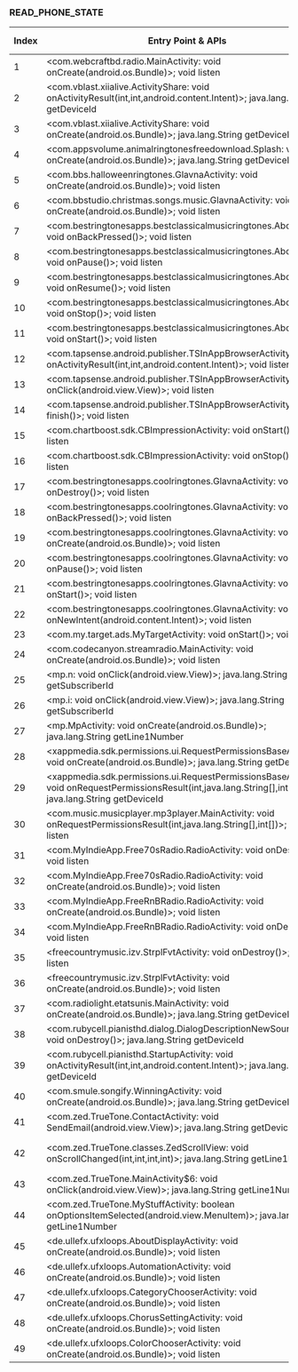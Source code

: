 ### READ_PHONE_STATE
| Index | Entry Point & APIs | Screen shot | Resource id | Label |
| ------------- | ------------- | ------------- |-------------|-------------|
| 1 | <com.webcraftbd.radio.MainActivity: void onCreate(android.os.Bundle)>; void listen | ![](D:\COSMOS\output\py\Play_win8\Music_Audio\com.alicia.rihannamp3\com.webcraftbd.radio.MainActivity.png) |  | |
| 2 | <com.vblast.xiialive.ActivityShare: void onActivityResult(int,int,android.content.Intent)>; java.lang.String getDeviceId | ![](D:\COSMOS\output\py\Play_win8\Music_Audio\com.android.DroidLiveLite\com.vblast.xiialive.ActivityShare.png) |  | |
| 3 | <com.vblast.xiialive.ActivityShare: void onCreate(android.os.Bundle)>; java.lang.String getDeviceId | ![](D:\COSMOS\output\py\Play_win8\Music_Audio\com.android.DroidLiveLite\com.vblast.xiialive.ActivityShare.png) |  | |
| 4 | <com.appsvolume.animalringtonesfreedownload.Splash: void onCreate(android.os.Bundle)>; java.lang.String getDeviceId | ![](D:\COSMOS\output\py\Play_win8\Music_Audio\com.appsvolume.animalringtonesfreedownload\com.appsvolume.animalringtonesfreedownload.Splash.png) |  | |
| 5 | <com.bbs.halloweenringtones.GlavnaActivity: void onCreate(android.os.Bundle)>; void listen | ![](D:\COSMOS\output\py\Play_win8\Music_Audio\com.bbs.halloweenringtones\com.bbs.halloweenringtones.GlavnaActivity.png) |  | |
| 6 | <com.bbstudio.christmas.songs.music.GlavnaActivity: void onCreate(android.os.Bundle)>; void listen | ![](D:\COSMOS\output\py\Play_win8\Music_Audio\com.bbstudio.christmas.songs.music\com.bbstudio.christmas.songs.music.GlavnaActivity.png) |  | |
| 7 | <com.bestringtonesapps.bestclassicalmusicringtones.AboutApp: void onBackPressed()>; void listen | ![](D:\COSMOS\output\py\Play_win8\Music_Audio\com.bestringtonesapps.bestclassicalmusicringtones\com.bestringtonesapps.bestclassicalmusicringtones.AboutApp.png) |  | |
| 8 | <com.bestringtonesapps.bestclassicalmusicringtones.AboutApp: void onPause()>; void listen | ![](D:\COSMOS\output\py\Play_win8\Music_Audio\com.bestringtonesapps.bestclassicalmusicringtones\com.bestringtonesapps.bestclassicalmusicringtones.AboutApp.png) |  | |
| 9 | <com.bestringtonesapps.bestclassicalmusicringtones.AboutApp: void onResume()>; void listen | ![](D:\COSMOS\output\py\Play_win8\Music_Audio\com.bestringtonesapps.bestclassicalmusicringtones\com.bestringtonesapps.bestclassicalmusicringtones.AboutApp.png) |  | |
| 10 | <com.bestringtonesapps.bestclassicalmusicringtones.AboutApp: void onStop()>; void listen | ![](D:\COSMOS\output\py\Play_win8\Music_Audio\com.bestringtonesapps.bestclassicalmusicringtones\com.bestringtonesapps.bestclassicalmusicringtones.AboutApp.png) |  | |
| 11 | <com.bestringtonesapps.bestclassicalmusicringtones.AboutApp: void onStart()>; void listen | ![](D:\COSMOS\output\py\Play_win8\Music_Audio\com.bestringtonesapps.bestclassicalmusicringtones\com.bestringtonesapps.bestclassicalmusicringtones.AboutApp.png) |  | |
| 12 | <com.tapsense.android.publisher.TSInAppBrowserActivity: void onActivityResult(int,int,android.content.Intent)>; void listen | ![](D:\COSMOS\output\py\Play_win8\Music_Audio\com.bestringtonesapps.coolringtones\com.tapsense.android.publisher.TSInAppBrowserActivity.png) |  | |
| 13 | <com.tapsense.android.publisher.TSInAppBrowserActivity$6: void onClick(android.view.View)>; void listen | ![](D:\COSMOS\output\py\Play_win8\Music_Audio\com.bestringtonesapps.coolringtones\com.tapsense.android.publisher.TSInAppBrowserActivity.png) |  | |
| 14 | <com.tapsense.android.publisher.TSInAppBrowserActivity: void finish()>; void listen | ![](D:\COSMOS\output\py\Play_win8\Music_Audio\com.bestringtonesapps.coolringtones\com.tapsense.android.publisher.TSInAppBrowserActivity.png) |  | |
| 15 | <com.chartboost.sdk.CBImpressionActivity: void onStart()>; void listen | ![](D:\COSMOS\output\py\Play_win8\Music_Audio\com.bestringtonesapps.bestringtonesfree\com.chartboost.sdk.CBImpressionActivity.png) |  | |
| 16 | <com.chartboost.sdk.CBImpressionActivity: void onStop()>; void listen | ![](D:\COSMOS\output\py\Play_win8\Music_Audio\com.bestringtonesapps.bestringtonesfree\com.chartboost.sdk.CBImpressionActivity.png) |  | |
| 17 | <com.bestringtonesapps.coolringtones.GlavnaActivity: void onDestroy()>; void listen | ![](D:\COSMOS\output\py\Play_win8\Music_Audio\com.bestringtonesapps.coolringtones\com.bestringtonesapps.coolringtones.GlavnaActivity.png) |  | |
| 18 | <com.bestringtonesapps.coolringtones.GlavnaActivity: void onBackPressed()>; void listen | ![](D:\COSMOS\output\py\Play_win8\Music_Audio\com.bestringtonesapps.coolringtones\com.bestringtonesapps.coolringtones.GlavnaActivity.png) |  | |
| 19 | <com.bestringtonesapps.coolringtones.GlavnaActivity: void onCreate(android.os.Bundle)>; void listen | ![](D:\COSMOS\output\py\Play_win8\Music_Audio\com.bestringtonesapps.coolringtones\com.bestringtonesapps.coolringtones.GlavnaActivity.png) |  | |
| 20 | <com.bestringtonesapps.coolringtones.GlavnaActivity: void onPause()>; void listen | ![](D:\COSMOS\output\py\Play_win8\Music_Audio\com.bestringtonesapps.coolringtones\com.bestringtonesapps.coolringtones.GlavnaActivity.png) |  | |
| 21 | <com.bestringtonesapps.coolringtones.GlavnaActivity: void onStart()>; void listen | ![](D:\COSMOS\output\py\Play_win8\Music_Audio\com.bestringtonesapps.coolringtones\com.bestringtonesapps.coolringtones.GlavnaActivity.png) |  | |
| 22 | <com.bestringtonesapps.coolringtones.GlavnaActivity: void onNewIntent(android.content.Intent)>; void listen | ![](D:\COSMOS\output\py\Play_win8\Music_Audio\com.bestringtonesapps.coolringtones\com.bestringtonesapps.coolringtones.GlavnaActivity.png) |  | |
| 23 | <com.my.target.ads.MyTargetActivity: void onStart()>; void listen | ![](D:\COSMOS\output\py\Play_win8\Music_Audio\com.bestringtonesapps.coolringtones\com.my.target.ads.MyTargetActivity.png) |  | |
| 24 | <com.codecanyon.streamradio.MainActivity: void onCreate(android.os.Bundle)>; void listen | ![](D:\COSMOS\output\py\Play_win8\Music_Audio\com.codecanyon.lzl201501\com.codecanyon.streamradio.MainActivity.png) |  | |
| 25 | <mp.n: void onClick(android.view.View)>; java.lang.String getSubscriberId | ![](D:\COSMOS\output\py\Play_win8\Music_Audio\com.gaana\mp.MpActivity.png) |  | |
| 26 | <mp.i: void onClick(android.view.View)>; java.lang.String getSubscriberId | ![](D:\COSMOS\output\py\Play_win8\Music_Audio\com.gaana\mp.MpActivity.png) |  | |
| 27 | <mp.MpActivity: void onCreate(android.os.Bundle)>; java.lang.String getLine1Number | ![](D:\COSMOS\output\py\Play_win8\Music_Audio\com.gaana\mp.MpActivity.png) |  | |
| 28 | <xappmedia.sdk.permissions.ui.RequestPermissionsBaseActivity: void onCreate(android.os.Bundle)>; java.lang.String getDeviceId | ![](D:\COSMOS\output\py\Play_win8\Music_Audio\com.jacobsmedia.gospel\xappmedia.sdk.permissions.ui.RequestPermissionsBaseActivity.png) |  | |
| 29 | <xappmedia.sdk.permissions.ui.RequestPermissionsBaseActivity: void onRequestPermissionsResult(int,java.lang.String[],int[])>; java.lang.String getDeviceId | ![](D:\COSMOS\output\py\Play_win8\Music_Audio\com.jacobsmedia.gospel\xappmedia.sdk.permissions.ui.RequestPermissionsBaseActivity.png) |  | |
| 30 | <com.music.musicplayer.mp3player.MainActivity: void onRequestPermissionsResult(int,java.lang.String[],int[])>; void listen | ![](D:\COSMOS\output\py\Play_win8\Music_Audio\com.music.musicplayer.mp3player\com.music.musicplayer.mp3player.MainActivity.png) |  | |
| 31 | <com.MyIndieApp.Free70sRadio.RadioActivity: void onDestroy()>; void listen | ![](D:\COSMOS\output\py\Play_win8\Music_Audio\com.MyIndieApp.Free70sRadio\com.MyIndieApp.Free70sRadio.RadioActivity.png) |  | |
| 32 | <com.MyIndieApp.Free70sRadio.RadioActivity: void onCreate(android.os.Bundle)>; void listen | ![](D:\COSMOS\output\py\Play_win8\Music_Audio\com.MyIndieApp.Free70sRadio\com.MyIndieApp.Free70sRadio.RadioActivity.png) |  | |
| 33 | <com.MyIndieApp.FreeRnBRadio.RadioActivity: void onCreate(android.os.Bundle)>; void listen | ![](D:\COSMOS\output\py\Play_win8\Music_Audio\com.MyIndieApp.FreeRnBRadio\com.MyIndieApp.FreeRnBRadio.RadioActivity.png) |  | |
| 34 | <com.MyIndieApp.FreeRnBRadio.RadioActivity: void onDestroy()>; void listen | ![](D:\COSMOS\output\py\Play_win8\Music_Audio\com.MyIndieApp.FreeRnBRadio\com.MyIndieApp.FreeRnBRadio.RadioActivity.png) |  | |
| 35 | <freecountrymusic.izv.StrplFvtActivity: void onDestroy()>; void listen | ![](D:\COSMOS\output\py\Play_win8\Music_Audio\com.popularradiostations.freecountrymusic\freecountrymusic.izv.StrplFvtActivity.png) |  | |
| 36 | <freecountrymusic.izv.StrplFvtActivity: void onCreate(android.os.Bundle)>; void listen | ![](D:\COSMOS\output\py\Play_win8\Music_Audio\com.popularradiostations.freecountrymusic\freecountrymusic.izv.StrplFvtActivity.png) |  | |
| 37 | <com.radiolight.etatsunis.MainActivity: void onCreate(android.os.Bundle)>; java.lang.String getDeviceId | ![](D:\COSMOS\output\py\Play_win8\Music_Audio\com.radiolight.etatsunis\com.radiolight.etatsunis.MainActivity.png) |  | |
| 38 | <com.rubycell.pianisthd.dialog.DialogDescriptionNewSoundEngine: void onDestroy()>; java.lang.String getDeviceId | ![](D:\COSMOS\output\py\Play_win8\Music_Audio\com.rubycell.pianisthd\com.rubycell.pianisthd.dialog.DialogDescriptionNewSoundEngine.png) |  | |
| 39 | <com.rubycell.pianisthd.StartupActivity: void onActivityResult(int,int,android.content.Intent)>; java.lang.String getDeviceId | ![](D:\COSMOS\output\py\Play_win8\Music_Audio\com.rubycell.pianisthd\com.rubycell.pianisthd.StartupActivity.png) |  | |
| 40 | <com.smule.songify.WinningActivity: void onCreate(android.os.Bundle)>; java.lang.String getDeviceId | ![](D:\COSMOS\output\py\Play_win8\Music_Audio\com.smule.songify\com.smule.songify.WinningActivity.png) |  | |
| 41 | <com.zed.TrueTone.ContactActivity: void SendEmail(android.view.View)>; java.lang.String getDeviceId | ![](D:\COSMOS\output\py\Play_win8\Music_Audio\com.zed.TrueTone\com.zed.TrueTone.ContactActivity.png) |  | |
| 42 | <com.zed.TrueTone.classes.ZedScrollView: void onScrollChanged(int,int,int,int)>; java.lang.String getLine1Number | ![](D:\COSMOS\output\py\Play_win8\Music_Audio\com.zed.TrueTone\com.zed.TrueTone.MainActivity.png) | {'2131558512': <sensitive_component.SensitiveComponent.SensitiveView object at 0x0000021457F357F0>} | |
| 43 | <com.zed.TrueTone.MainActivity$6: void onClick(android.view.View)>; java.lang.String getLine1Number | ![](D:\COSMOS\output\py\Play_win8\Music_Audio\com.zed.TrueTone\com.zed.TrueTone.MainActivity.png) |  | |
| 44 | <com.zed.TrueTone.MyStuffActivity: boolean onOptionsItemSelected(android.view.MenuItem)>; java.lang.String getLine1Number | ![](D:\COSMOS\output\py\Play_win8\Music_Audio\com.zed.TrueTone\com.zed.TrueTone.MyStuffActivity.png) |  | |
| 45 | <de.ullefx.ufxloops.AboutDisplayActivity: void onCreate(android.os.Bundle)>; void listen | ![](D:\COSMOS\output\py\Play_win8\Music_Audio\de.ufxmedia.ufxloops\de.ullefx.ufxloops.AboutDisplayActivity.png) |  | |
| 46 | <de.ullefx.ufxloops.AutomationActivity: void onCreate(android.os.Bundle)>; void listen | ![](D:\COSMOS\output\py\Play_win8\Music_Audio\de.ufxmedia.ufxloops\de.ullefx.ufxloops.AutomationActivity.png) |  | |
| 47 | <de.ullefx.ufxloops.CategoryChooserActivity: void onCreate(android.os.Bundle)>; void listen | ![](D:\COSMOS\output\py\Play_win8\Music_Audio\de.ufxmedia.ufxloops\de.ullefx.ufxloops.CategoryChooserActivity.png) |  | |
| 48 | <de.ullefx.ufxloops.ChorusSettingActivity: void onCreate(android.os.Bundle)>; void listen | ![](D:\COSMOS\output\py\Play_win8\Music_Audio\de.ufxmedia.ufxloops\de.ullefx.ufxloops.ChorusSettingActivity.png) |  | |
| 49 | <de.ullefx.ufxloops.ColorChooserActivity: void onCreate(android.os.Bundle)>; void listen | ![](D:\COSMOS\output\py\Play_win8\Music_Audio\de.ufxmedia.ufxloops\de.ullefx.ufxloops.ColorChooserActivity.png) |  | |
